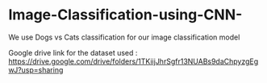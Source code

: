 # Image-Classification-using-CNN-
We use Dogs vs Cats classification for our image classification model 

Google drive link for the dataset used : https://drive.google.com/drive/folders/1TKiijJhrSgfr13NUABs9daChpyzgEgwJ?usp=sharing
